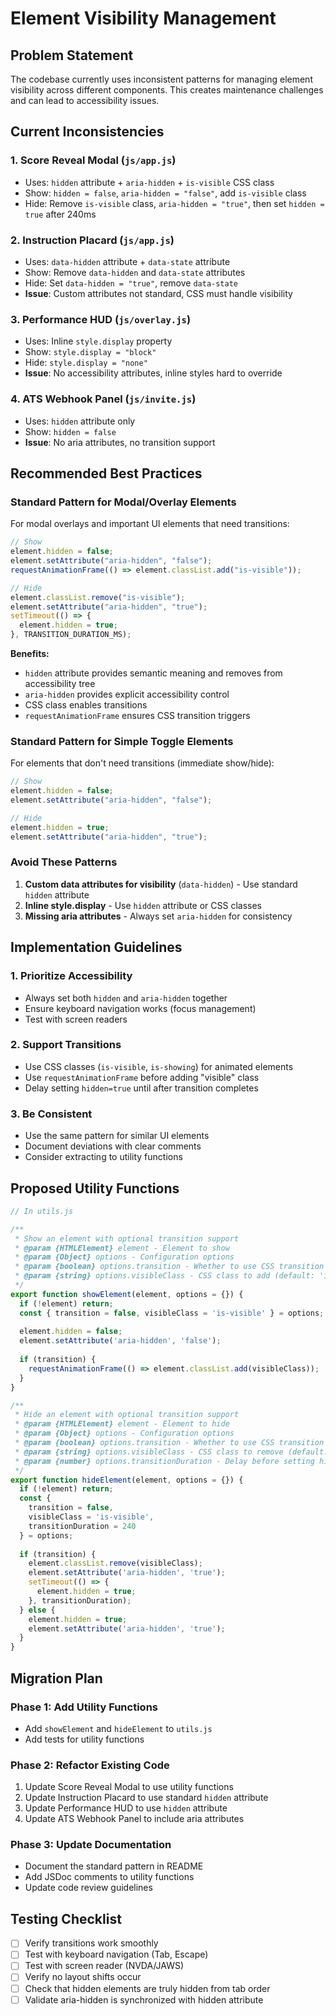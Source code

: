 # Element Visibility Management

## Problem Statement

The codebase currently uses inconsistent patterns for managing element visibility across different components. This creates maintenance challenges and can lead to accessibility issues.

## Current Inconsistencies

### 1. Score Reveal Modal (`js/app.js`)
- Uses: `hidden` attribute + `aria-hidden` + `is-visible` CSS class
- Show: `hidden = false`, `aria-hidden = "false"`, add `is-visible` class
- Hide: Remove `is-visible` class, `aria-hidden = "true"`, then set `hidden = true` after 240ms

### 2. Instruction Placard (`js/app.js`)
- Uses: `data-hidden` attribute + `data-state` attribute
- Show: Remove `data-hidden` and `data-state` attributes
- Hide: Set `data-hidden = "true"`, remove `data-state`
- **Issue**: Custom attributes not standard, CSS must handle visibility

### 3. Performance HUD (`js/overlay.js`)
- Uses: Inline `style.display` property
- Show: `style.display = "block"`
- Hide: `style.display = "none"`
- **Issue**: No accessibility attributes, inline styles hard to override

### 4. ATS Webhook Panel (`js/invite.js`)
- Uses: `hidden` attribute only
- Show: `hidden = false`
- **Issue**: No aria attributes, no transition support

## Recommended Best Practices

### Standard Pattern for Modal/Overlay Elements

For modal overlays and important UI elements that need transitions:

```javascript
// Show
element.hidden = false;
element.setAttribute("aria-hidden", "false");
requestAnimationFrame(() => element.classList.add("is-visible"));

// Hide
element.classList.remove("is-visible");
element.setAttribute("aria-hidden", "true");
setTimeout(() => {
  element.hidden = true;
}, TRANSITION_DURATION_MS);
```

**Benefits:**
- `hidden` attribute provides semantic meaning and removes from accessibility tree
- `aria-hidden` provides explicit accessibility control
- CSS class enables transitions
- `requestAnimationFrame` ensures CSS transition triggers

### Standard Pattern for Simple Toggle Elements

For elements that don't need transitions (immediate show/hide):

```javascript
// Show
element.hidden = false;
element.setAttribute("aria-hidden", "false");

// Hide
element.hidden = true;
element.setAttribute("aria-hidden", "true");
```

### Avoid These Patterns

1. **Custom data attributes for visibility** (`data-hidden`) - Use standard `hidden` attribute
2. **Inline style.display** - Use `hidden` attribute or CSS classes
3. **Missing aria attributes** - Always set `aria-hidden` for consistency

## Implementation Guidelines

### 1. Prioritize Accessibility
- Always set both `hidden` and `aria-hidden` together
- Ensure keyboard navigation works (focus management)
- Test with screen readers

### 2. Support Transitions
- Use CSS classes (`is-visible`, `is-showing`) for animated elements
- Use `requestAnimationFrame` before adding "visible" class
- Delay setting `hidden=true` until after transition completes

### 3. Be Consistent
- Use the same pattern for similar UI elements
- Document deviations with clear comments
- Consider extracting to utility functions

## Proposed Utility Functions

```javascript
// In utils.js

/**
 * Show an element with optional transition support
 * @param {HTMLElement} element - Element to show
 * @param {Object} options - Configuration options
 * @param {boolean} options.transition - Whether to use CSS transition (default: false)
 * @param {string} options.visibleClass - CSS class to add (default: 'is-visible')
 */
export function showElement(element, options = {}) {
  if (!element) return;
  const { transition = false, visibleClass = 'is-visible' } = options;
  
  element.hidden = false;
  element.setAttribute('aria-hidden', 'false');
  
  if (transition) {
    requestAnimationFrame(() => element.classList.add(visibleClass));
  }
}

/**
 * Hide an element with optional transition support
 * @param {HTMLElement} element - Element to hide
 * @param {Object} options - Configuration options
 * @param {boolean} options.transition - Whether to use CSS transition (default: false)
 * @param {string} options.visibleClass - CSS class to remove (default: 'is-visible')
 * @param {number} options.transitionDuration - Delay before setting hidden in ms (default: 240)
 */
export function hideElement(element, options = {}) {
  if (!element) return;
  const { 
    transition = false, 
    visibleClass = 'is-visible',
    transitionDuration = 240 
  } = options;
  
  if (transition) {
    element.classList.remove(visibleClass);
    element.setAttribute('aria-hidden', 'true');
    setTimeout(() => {
      element.hidden = true;
    }, transitionDuration);
  } else {
    element.hidden = true;
    element.setAttribute('aria-hidden', 'true');
  }
}
```

## Migration Plan

### Phase 1: Add Utility Functions
- Add `showElement` and `hideElement` to `utils.js`
- Add tests for utility functions

### Phase 2: Refactor Existing Code
1. Update Score Reveal Modal to use utility functions
2. Update Instruction Placard to use standard `hidden` attribute
3. Update Performance HUD to use `hidden` attribute
4. Update ATS Webhook Panel to include aria attributes

### Phase 3: Update Documentation
- Document the standard pattern in README
- Add JSDoc comments to utility functions
- Update code review guidelines

## Testing Checklist

- [ ] Verify transitions work smoothly
- [ ] Test with keyboard navigation (Tab, Escape)
- [ ] Test with screen reader (NVDA/JAWS)
- [ ] Verify no layout shifts occur
- [ ] Check that hidden elements are truly hidden from tab order
- [ ] Validate aria-hidden is synchronized with hidden attribute
